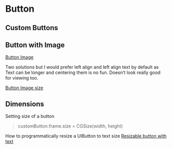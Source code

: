 # Button

## Custom Buttons

## Button with Image

[Button Image](https://stackoverflow.com/questions/10954880/left-align-image-and-center-text-on-uibutton)

Two solutions but I would prefer left align and left align text by default as Text can be longer and centering them is no fun. Doesn’t look really good for viewing too.

[Button Image size](https://stackoverflow.com/questions/10576593/how-to-adjust-an-uibuttons-imagesize)

## Dimensions

Setting size of a button

> customButton.frame.size = CGSize\(width, height\)

How to programmatically resize a UIButton to text size [Resizable button with text](https://www.codesd.com/item/how-to-programmatically-resize-a-uibutton-to-text-size-and-keep-a-good-padding.html)

